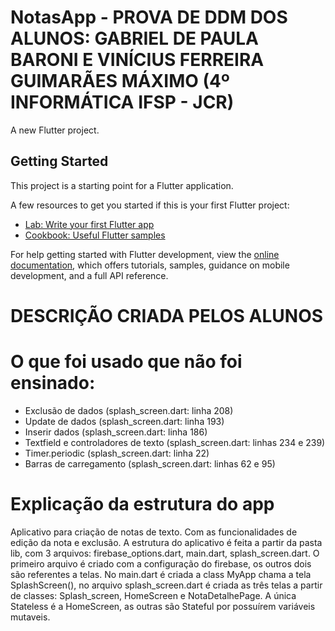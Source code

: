 # NotasApp - PROVA DE DDM DOS ALUNOS: GABRIEL DE PAULA BARONI E VINÍCIUS FERREIRA GUIMARÃES MÁXIMO (4º INFORMÁTICA IFSP - JCR) 

A new Flutter project.

## Getting Started

This project is a starting point for a Flutter application.

A few resources to get you started if this is your first Flutter project:

- [Lab: Write your first Flutter app](https://docs.flutter.dev/get-started/codelab)
- [Cookbook: Useful Flutter samples](https://docs.flutter.dev/cookbook)

For help getting started with Flutter development, view the
[online documentation](https://docs.flutter.dev/), which offers tutorials,
samples, guidance on mobile development, and a full API reference.


# DESCRIÇÃO CRIADA PELOS ALUNOS

# O que foi usado que não foi ensinado: 
- Exclusão de dados (splash_screen.dart: linha 208)
- Update de dados (splash_screen.dart: linha 193)
- Inserir dados (splash_screen.dart: linha 186)
- Textfield e controladores de texto (splash_screen.dart: linhas 234 e 239) 
- Timer.periodic (splash_screen.dart: linha 22)
- Barras de carregamento (splash_screen.dart: linhas 62 e 95)
 
# Explicação da estrutura do app
Aplicativo para criação de notas de texto. Com as funcionalidades de edição da nota e exclusão. A estrutura do aplicativo é feita a partir da pasta lib, com 3 arquivos: firebase_options.dart, main.dart, splash_screen.dart. O primeiro arquivo é criado com a configuração do firebase, os outros dois são referentes a telas. 
No main.dart é criada a class MyApp chama a tela SplashScreen(), no arquivo splash_screen.dart é criada as três telas a partir de classes: Splash_screen, HomeScreen e NotaDetalhePage. A única Stateless é a HomeScreen, as outras são Stateful por possuírem variáveis mutaveis.  



